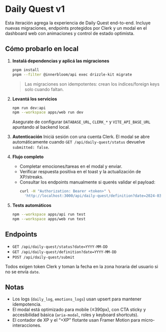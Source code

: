 # Daily Quest v1

Esta iteración agrega la experiencia de Daily Quest end-to-end. Incluye nuevas migraciones, endpoints protegidos por Clerk y un modal en el dashboard web con animaciones y control de estado optimista.

## Cómo probarlo en local

1. **Instalá dependencias y aplicá las migraciones**
   ```bash
   pnpm install
   pnpm --filter @innerbloom/api exec drizzle-kit migrate
   ```
   > Las migraciones son idempotentes: crean los índices/foreign keys solo cuando faltan.

2. **Levantá los servicios**
   ```bash
   npm run dev:api
   npm --workspace apps/web run dev
   ```
   Asegurate de configurar `DATABASE_URL`, `CLERK_*` y `VITE_API_BASE_URL` apuntando al backend local.

3. **Autenticación**
   Iniciá sesión con una cuenta Clerk. El modal se abre automáticamente cuando `GET /api/daily-quest/status` devuelve `submitted: false`.

4. **Flujo completo**
   - Completar emociones/tareas en el modal y enviar.
   - Verificar respuesta positiva en el toast y la actualización de XP/streaks.
   - Consultar los endpoints manualmente si querés validar el payload:
     ```bash
     curl -H "Authorization: Bearer <token>" \
       'http://localhost:3000/api/daily-quest/definition?date=2024-03-10'
     ```

5. **Tests automáticos**
   ```bash
   npm --workspace apps/api run test
   npm --workspace apps/web run test
   ```

## Endpoints

- `GET /api/daily-quest/status?date=YYYY-MM-DD`
- `GET /api/daily-quest/definition?date=YYYY-MM-DD`
- `POST /api/daily-quest/submit`

Todos exigen token Clerk y toman la fecha en la zona horaria del usuario si no se envía `date`.

## Notas

- Los logs (`daily_log`, `emotions_logs`) usan upsert para mantener idempotencia.
- El modal está optimizado para mobile (≤390px), con CTA sticky y accesibilidad básica (`aria-modal`, roles y keyboard shortcuts).
- El contador de XP y el “+XP” flotante usan Framer Motion para micro-interacciones.
